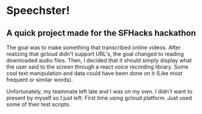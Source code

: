 
# Speechster!
## A quick project made for the SFHacks hackathon
The goal was to make something that transcribed online videos. After realizing that gcloud didn't support URL's,
the goal changed to reading downloaded audio files. Then, I decided that it should simply display what the user said to the screen through a react voice recording library. Some cool text manipulation and data could have been done on it (Like most frequent or similar words).

Unfortunately, my teammate left late and I was on my own. I didn't want to present by myself so I just left.
First time using gcloud platform. Just used some of their test scripts.
